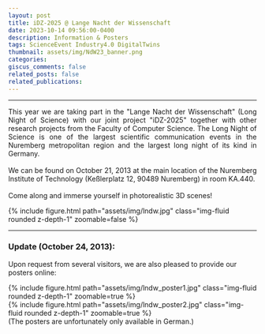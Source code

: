 ```yaml
---
layout: post
title: iDZ-2025 @ Lange Nacht der Wissenschaft
date: 2023-10-14 09:56:00-0400
description: Information & Posters
tags: ScienceEvent Industry4.0 DigitalTwins
thumbnail: assets/img/NdW23_banner.png
categories:
giscus_comments: false
related_posts: false
related_publications:
---
```

<hr>
<p style="text-align: justify;">This year we are taking part in the "Lange Nacht der Wissenschaft" (Long Night of Science) with our joint project "iDZ-2025" together with other research projects from the Faculty of Computer Science. The Long Night of Science is one of the largest scientific communication events in the Nuremberg metropolitan region and the largest long night of its kind in Germany.
<br><br>
We can be found on October 21, 2013 at the main location of the Nuremberg Institute of Technology (Keßlerplatz 12, 90489 Nuremberg) in room KA.440. 
<br><br>
Come along and immerse yourself in photorealistic 3D scenes!</p>

<div class="row mt-3">
    <div class="col-sm mt-3 mt-md-0">
        {% include figure.html path="assets/img/lndw.jpg" class="img-fluid rounded z-depth-1" zoomable=false %}
    </div>
</div>

***
### **Update (October 24, 2013)**: 

Upon request from several visitors, we are also pleased to provide our posters online:

<div class="row mt-3">
    <div class="col-sm mt-3 mt-md-0">
        {% include figure.html path="assets/img/lndw_poster1.jpg" class="img-fluid rounded z-depth-1" zoomable=true %}
    </div>
    <div class="col-sm mt-3 mt-md-0">
        {% include figure.html path="assets/img/lndw_poster2.jpg" class="img-fluid rounded z-depth-1" zoomable=true %}
    </div>
</div>
(The posters are unfortunately only available in German.)